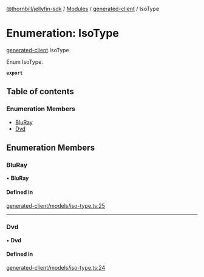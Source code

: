 [@thornbill/jellyfin-sdk](../README.md) / [Modules](../modules.md) / [generated-client](../modules/generated_client.md) / IsoType

# Enumeration: IsoType

[generated-client](../modules/generated_client.md).IsoType

Enum IsoType.

**`export`**

## Table of contents

### Enumeration Members

- [BluRay](generated_client.IsoType.md#bluray)
- [Dvd](generated_client.IsoType.md#dvd)

## Enumeration Members

### BluRay

• **BluRay**

#### Defined in

[generated-client/models/iso-type.ts:25](https://github.com/jellyfin/jellyfin-sdk-typescript/blob/fa599ae/src/generated-client/models/iso-type.ts#L25)

___

### Dvd

• **Dvd**

#### Defined in

[generated-client/models/iso-type.ts:24](https://github.com/jellyfin/jellyfin-sdk-typescript/blob/fa599ae/src/generated-client/models/iso-type.ts#L24)
